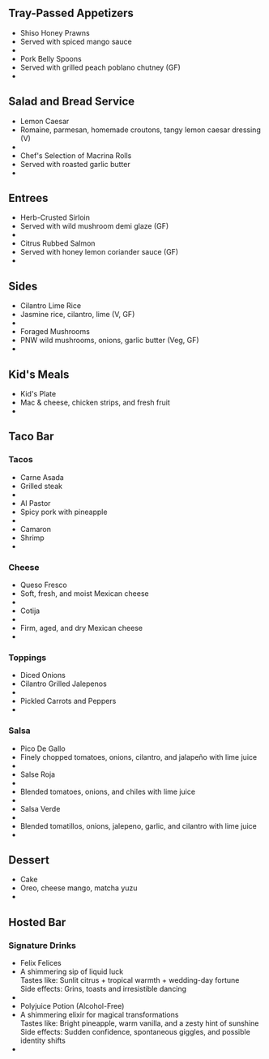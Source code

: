 <div class="courseContainer">
            <h2>Tray-Passed Appetizers</h2>
                <ul>
                  <li>Shiso Honey Prawns</li>
                  <li class="desc">Served with spiced mango sauce<li>
                  <li>Pork Belly Spoons</li>
                  <li class="desc">Served with grilled peach poblano chutney (GF)<li>
                </ul>
          </div>
          <div class="courseContainer">
            <h2>Salad and Bread Service</h2>
                <ul>
                  <li>Lemon Caesar</li>
                  <li class="desc">Romaine, parmesan, homemade croutons, tangy lemon caesar dressing (V)<li>
                  <li>Chef's Selection of Macrina Rolls</li>
                  <li class="desc">Served with roasted garlic butter<li>
                </ul>
          </div>
          <div class="courseContainer">
            <h2>Entrees</h2>
                <ul>
                  <li>Herb-Crusted Sirloin</li>
                  <li class="desc">Served with wild mushroom demi glaze (GF)<li>
                  <li>Citrus Rubbed Salmon</li>
                  <li class="desc">Served with honey lemon coriander sauce (GF)<li>
                </ul>
          </div>
          <div class="courseContainer">
            <h2>Sides</h2>
                <ul>
                  <li>Cilantro Lime Rice</li>
                  <li class="desc">Jasmine rice, cilantro, lime (V, GF)<li>
                  <li>Foraged Mushrooms</li>
                  <li class="desc">PNW wild mushrooms, onions, garlic butter (Veg, GF)<li>
                </ul>
          </div>
          <div class="courseContainer">
            <h2>Kid's Meals</h2>
                <ul>
                  <li>Kid's Plate</li>
                  <li class="desc">Mac & cheese, chicken strips, and fresh fruit<li>
                </ul>
          </div>
          <div class="courseContainer">
            <h2>Taco Bar</h2>
              <h3>Tacos</h3>
                <ul>
                  <li>Carne Asada</li>
                  <li class="desc">Grilled steak<li>
                  <li>Al Pastor</li>
                  <li class="desc">Spicy pork with pineapple<li>
                  <li>Camaron</li>
                  <li class="desc">Shrimp<li>
                </ul>
              <h3>Cheese</h3>
                <ul>
                  <li>Queso Fresco</li>
                  <li class="desc">Soft, fresh, and moist Mexican cheese<li>
                  <li>Cotija<li>
                  <li class="desc">Firm, aged, and dry Mexican cheese<li>
                </ul>
              <h3>Toppings</h3>
                <ul>
                  <li>Diced Onions</li>
                  <li>Cilantro Grilled Jalepenos<li>
                  <li>Pickled Carrots and Peppers<li>
                </ul>
              <h3>Salsa</h3>
                <ul>
                  <li>Pico De Gallo</li>
                  <li class="desc">Finely chopped tomatoes, onions, cilantro, and jalapeño with lime juice<li>
                  <li>Salse Roja<li>
                  <li class="desc">Blended tomatoes, onions, and chiles with lime juice<li>
                  <li>Salsa Verde<li>
                  <li class="desc">Blended tomatillos, onions, jalepeno, garlic, and cilantro with lime juice<li>
                </ul>
          </div>
          <div class="courseContainer">
            <h2>Dessert</h2>
                <ul>
                  <li>Cake</li>
                  <li class="desc">Oreo, cheese mango, matcha yuzu<li>
                </ul>
          </div>
          <div class="courseContainer">
            <h2>Hosted Bar</h2>
              <h3>Signature Drinks</h3>
                <ul>
                  <li>Felix Felices</li>
                  <li class="desc">A shimmering sip of liquid luck <br>
                  Tastes like: Sunlit citrus + tropical warmth + wedding-day fortune <br>
                  Side effects: Grins, toasts and irresistible dancing
                  <li>
                  <li>Polyjuice Potion (Alcohol-Free)</li>
                  <li class="desc">A shimmering elixir for magical transformations <br>
                  Tastes like: Bright pineapple, warm vanilla, and a zesty hint of sunshine <br>
                  Side effects: Sudden confidence, spontaneous giggles, and possible identity shifts<li>
                </ul>
          </div>